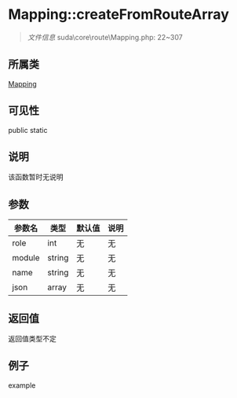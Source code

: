# Mapping::createFromRouteArray



> *文件信息* suda\core\route\Mapping.php: 22~307

## 所属类 

[Mapping](../Mapping.md)

## 可见性

 public static

## 说明

该函数暂时无说明


## 参数


| 参数名 | 类型 | 默认值 | 说明 |
|--------|-----|-------|-------|
| role |  int | 无 | 无 |
| module |  string | 无 | 无 |
| name |  string | 无 | 无 |
| json |  array | 无 | 无 |



## 返回值

返回值类型不定


## 例子

example
